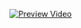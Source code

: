 [![Preview Video](https://img.youtube.com/vi/zsG6yAeR5i0)](https://www.youtube.com/watch?v=zsG6yAeR5i0/0.jpg)
